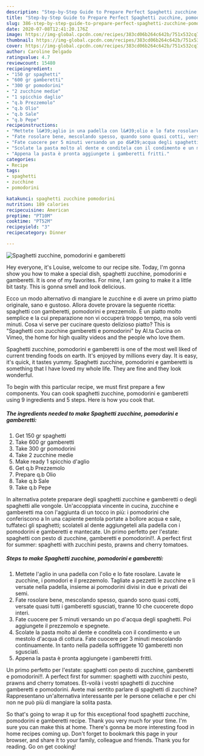 ```yaml
---
description: "Step-by-Step Guide to Prepare Perfect Spaghetti zucchine, pomodorini e gamberetti"
title: "Step-by-Step Guide to Prepare Perfect Spaghetti zucchine, pomodorini e gamberetti"
slug: 386-step-by-step-guide-to-prepare-perfect-spaghetti-zucchine-pomodorini-e-gamberetti
date: 2020-07-08T12:41:20.176Z
image: https://img-global.cpcdn.com/recipes/383cd06b264c642b/751x532cq70/spaghetti-zucchine-pomodorini-e-gamberetti-recipe-main-photo.jpg
thumbnail: https://img-global.cpcdn.com/recipes/383cd06b264c642b/751x532cq70/spaghetti-zucchine-pomodorini-e-gamberetti-recipe-main-photo.jpg
cover: https://img-global.cpcdn.com/recipes/383cd06b264c642b/751x532cq70/spaghetti-zucchine-pomodorini-e-gamberetti-recipe-main-photo.jpg
author: Caroline Delgado
ratingvalue: 4.7
reviewcount: 15480
recipeingredient:
- "150 gr spaghetti"
- "600 gr gamberetti"
- "300 gr pomodorini"
- "2 zucchine medie"
- "1 spicchio daglio"
- "q.b Prezzemolo"
- "q.b Olio"
- "q.b Sale"
- "q.b Pepe"
recipeinstructions:
- "Mettete l&#39;aglio in una padella con l&#39;olio e lo fate rosolare. Lavate le zucchine, i pomodori e il prezzemolo. Tagliate a pezzetti le zucchine e li versate nella padella, insieme ai pomodorini divisi in due e privati dei semi."
- "Fate rosolare bene, mescolando spesso, quando sono quasi cotti, versate quasi tutti i gamberetti sgusciati, tranne 10 che cuocerete dopo interi."
- "Fate cuocere per 5 minuti versando un po d&#39;acqua degli spaghetti. Poi aggiungete il prezzemolo e spegnete."
- "Scolate la pasta molto al dente e conditela con il condimento e un mestolo d&#39;acqua di cottura. Fate cuocere per 3 minuti mescolando continuamente. In tanto nella padella soffriggete 10 gamberetti non sgusciati."
- "Appena la pasta è pronta aggiungete i gamberetti fritti."
categories:
- Recipe
tags:
- spaghetti
- zucchine
- pomodorini

katakunci: spaghetti zucchine pomodorini 
nutrition: 189 calories
recipecuisine: American
preptime: "PT10M"
cooktime: "PT52M"
recipeyield: "3"
recipecategory: Dinner

---
```



![Spaghetti zucchine, pomodorini e gamberetti](https://img-global.cpcdn.com/recipes/383cd06b264c642b/751x532cq70/spaghetti-zucchine-pomodorini-e-gamberetti-recipe-main-photo.jpg)

Hey everyone, it's Louise, welcome to our recipe site. Today, I'm gonna show you how to make a special dish, spaghetti zucchine, pomodorini e gamberetti. It is one of my favorites. For mine, I am going to make it a little bit tasty. This is gonna smell and look delicious.

Ecco un modo alternativo di mangiare le zucchine e di avere un primo piatto originale, sano e gustoso. Allora dovete provare la seguente ricetta: spaghetti con gamberetti, pomodorini e prezzemolo. È un piatto molto semplice e la cui preparazione non vi occuperà troppo tempo, ma solo venti minuti. Cosa vi serve per cucinare questo delizioso piatto? This is &#34;Spaghetti con zucchine gamberetti e pomodorini&#34; by Al.ta Cucina on Vimeo, the home for high quality videos and the people who love them.

Spaghetti zucchine, pomodorini e gamberetti is one of the most well liked of current trending foods on earth. It's enjoyed by millions every day. It is easy, it's quick, it tastes yummy. Spaghetti zucchine, pomodorini e gamberetti is something that I have loved my whole life. They are fine and they look wonderful.


To begin with this particular recipe, we must first prepare a few components. You can cook spaghetti zucchine, pomodorini e gamberetti using 9 ingredients and 5 steps. Here is how you cook that.

<!--inarticleads1-->

##### The ingredients needed to make Spaghetti zucchine, pomodorini e gamberetti:

1. Get 150 gr spaghetti
1. Take 600 gr gamberetti
1. Take 300 gr pomodorini
1. Take 2 zucchine medie
1. Make ready 1 spicchio d&#39;aglio
1. Get q.b Prezzemolo
1. Prepare q.b Olio
1. Take q.b Sale
1. Take q.b Pepe


In alternativa potete preparare degli spaghetti zucchine e gamberetti o degli spaghetti alle vongole. Un&#39;accoppiata vincente in cucina, zucchine e gamberetti ma con l&#39;aggiunta di un tocco in più: i pomodorini che conferiscono a In una capiente pentola portate a bollore acqua e sale, tuffateci gli spaghetti; scolateli al dente aggiungeteli alla padella con i pomodorini e gamberetti e mantecate. Un primo perfetto per l&#39;estate: spaghetti con pesto di zucchine, gamberetti e pomodorini!!. A perfect first for summer: spaghetti with zucchini pesto, prawns and cherry tomatoes. 

<!--inarticleads2-->

##### Steps to make Spaghetti zucchine, pomodorini e gamberetti:

1. Mettete l&#39;aglio in una padella con l&#39;olio e lo fate rosolare. Lavate le zucchine, i pomodori e il prezzemolo. Tagliate a pezzetti le zucchine e li versate nella padella, insieme ai pomodorini divisi in due e privati dei semi.
1. Fate rosolare bene, mescolando spesso, quando sono quasi cotti, versate quasi tutti i gamberetti sgusciati, tranne 10 che cuocerete dopo interi.
1. Fate cuocere per 5 minuti versando un po d&#39;acqua degli spaghetti. Poi aggiungete il prezzemolo e spegnete.
1. Scolate la pasta molto al dente e conditela con il condimento e un mestolo d&#39;acqua di cottura. Fate cuocere per 3 minuti mescolando continuamente. In tanto nella padella soffriggete 10 gamberetti non sgusciati.
1. Appena la pasta è pronta aggiungete i gamberetti fritti.


Un primo perfetto per l&#39;estate: spaghetti con pesto di zucchine, gamberetti e pomodorini!!. A perfect first for summer: spaghetti with zucchini pesto, prawns and cherry tomatoes. Et-voilà i vostri spaghetti di zucchine gamberetti e pomodorini. Avete mai sentito parlare di spaghetti di zucchine? Rappresentano un&#39;alternativa interessante per le persone celiache e per chi non ne può più di mangiare la solita pasta. 

So that's going to wrap it up for this exceptional food spaghetti zucchine, pomodorini e gamberetti recipe. Thank you very much for your time. I'm sure you can make this at home. There's gonna be more interesting food in home recipes coming up. Don't forget to bookmark this page in your browser, and share it to your family, colleague and friends. Thank you for reading. Go on get cooking!

